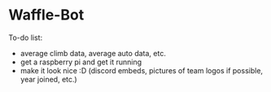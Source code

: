 # Waffle-Bot

To-do list: 
- average climb data, average auto data, etc. 
- get a raspberry pi and get it running 
- make it look nice :D (discord embeds, pictures of team logos if possible, year joined, etc.) 
